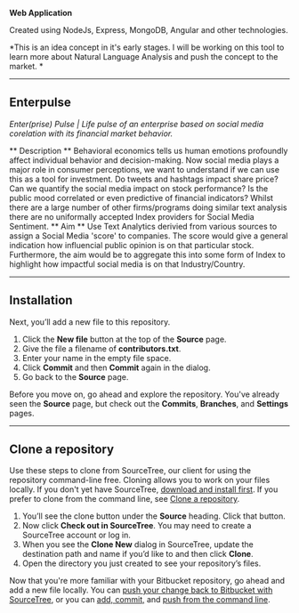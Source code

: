 **Web Application**

Created using NodeJs, Express, MongoDB, Angular and other technologies. 

*This is an idea concept in it's early stages. I will be working on this tool to learn more about Natural Language Analysis and push the concept to the market. *

---

## Enterpulse
*Enter(prise) Pulse | Life pulse of an enterprise based on social media corelation with its financial market behavior.*

** Description **
Behavioral economics tells us human emotions profoundly affect individual behavior and decision-making. Now social media plays a major role in consumer perceptions, we want to understand if we can use this as a tool for investment. Do tweets and hashtags impact share price? Can we quantify the social media impact on stock performance? Is the public mood correlated or even predictive of financial indicators? 
Whilst there are a large number of other firms/programs doing similar text analysis there are no uniformally accepted Index providers for Social Media Sentiment.
** Aim **
Use Text Analytics derivied from various sources to assign a Social Media 'score' to companies. The score would give a general indication how influencial public opinion is on that particular stock. Furthermore, the aim would be to aggregate this into some form of Index to highlight how impactful social media is on that Industry/Country.

---

## Installation

Next, you’ll add a new file to this repository.

1. Click the **New file** button at the top of the **Source** page.
2. Give the file a filename of **contributors.txt**.
3. Enter your name in the empty file space.
4. Click **Commit** and then **Commit** again in the dialog.
5. Go back to the **Source** page.

Before you move on, go ahead and explore the repository. You've already seen the **Source** page, but check out the **Commits**, **Branches**, and **Settings** pages.

---

## Clone a repository

Use these steps to clone from SourceTree, our client for using the repository command-line free. Cloning allows you to work on your files locally. If you don't yet have SourceTree, [download and install first](https://www.sourcetreeapp.com/). If you prefer to clone from the command line, see [Clone a repository](https://confluence.atlassian.com/x/4whODQ).

1. You’ll see the clone button under the **Source** heading. Click that button.
2. Now click **Check out in SourceTree**. You may need to create a SourceTree account or log in.
3. When you see the **Clone New** dialog in SourceTree, update the destination path and name if you’d like to and then click **Clone**.
4. Open the directory you just created to see your repository’s files.

Now that you're more familiar with your Bitbucket repository, go ahead and add a new file locally. You can [push your change back to Bitbucket with SourceTree](https://confluence.atlassian.com/x/iqyBMg), or you can [add, commit,](https://confluence.atlassian.com/x/8QhODQ) and [push from the command line](https://confluence.atlassian.com/x/NQ0zDQ).
